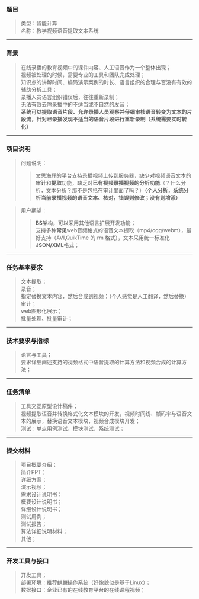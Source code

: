 ### 题目<br>
>类型：智能计算<br>
名称：教学视频语音提取文本系统<br>
***
### 背景<br>
>在线录播的教育视频中的课件内容、人工语音作为一个整体出现；<br>
视频被处理的时候，需要专业的工具和团队完成处理；<br>
知识点的讲解时间、编码演示案例的时长、语言组织的合理与否没有有效的辅助分析工具；<br>
录播人员语言组织错误后，往往重新录制；<br>
无法有效去除录播中的不适当或不自然的发音；<br>
<strong>系统可以提取语音片段、允许录播人员观察并仔细审核语音转变为文本的片段流，针对已录播发现不适当的语音片段进行重新录制（系统需要实时转化）</strong><br>
***
### 项目说明<br>
>问题说明：<br>
>>文思海辉的平台支持录播视频上传到服务器，缺少对视频语音文本的<strong>审计</strong>和<strong>提取</strong>功能，缺乏对<strong>已有视频录播视频的分析功能</strong>（？什么分析，文本分析？那不是包括在审计里面了吗？）<strong>（个人分析，系统分析当前录播视频的语音文本、核对，错误则修改；没有则增添）</strong><br>

>用户期望：<br>
>><strong>BS</strong>架构，可以采用其他语言扩展开发功能；<br>
支持多种<strong>常见</strong>web音频格式的语音文本提取（mp4/ogg/webm），最好支持（AVI,QuikTime 的 rm 格式），文本采用统一标准化<strong>JSON/XML</strong>格式；
***
### 任务基本要求<br>
>文本提取；<br>
录音；<br>
指定替换文本内容，然后合成到视频；（个人感觉是人工翻译，然后替换）<br>
审计；<br>
web图形化展示；<br>
批量处理、批量审计；<br>
***
### 技术要求与指标<br>
>语言与工具；<br>
要求详细阐述支持的视频格式中语音提取的计算方法和视频合成的计算方法；<br>
***
### 任务清单<br>
>工具交互原型设计稿件；<br>
视频提取语音并转换格式化文本模块的开发，视频时间线、帧码率与语音文本的展示，替换语音文本模块，视频合成模块开发；<br>
测试：单点用例测试、模块测试、系统测试；<br>
***
### 提交材料<br>
>项目概要介绍；<br>
简介PPT；<br>
详细方案；<br>
演示视频；<br>
需求设计说明书；<br>
概要设计说明书；<br>
详细设计说明书；<br>
测试用例；<br>
测试报告；<br>
算法详细说明材料；<br>
其他；<br>
***
### 开发工具与接口<br>
>开发工具；<br>
部署环境：推荐麒麟操作系统（好像貌似是基于Linux）；<br>
数据接口：企业已有的在线教育平台的在线课程视频；<br>
